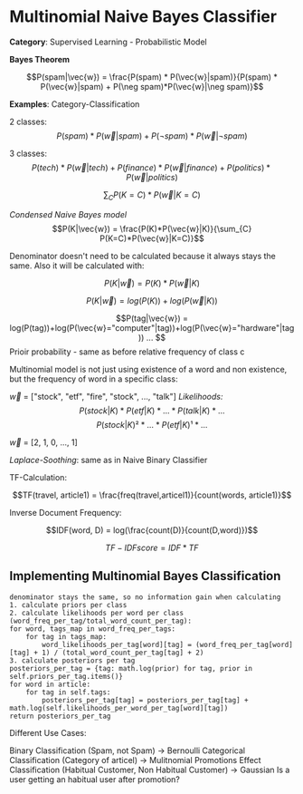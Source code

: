 # Multinomial Naive Bayes Classifier

**Category**: Supervised Learning - Probabilistic Model

**Bayes Theorem**

$$P(spam|\vec{w}) = \frac{P(spam) * P(\vec{w}|spam)}{P(spam) * P(\vec{w}|spam) + P(\neg spam)*P(\vec{w}|\neg spam)}$$


**Examples**: Category-Classification

2 classes:
$$P(spam) * P(\vec{w}|spam) + P(\neg spam)*P(\vec{w}|\neg spam)$$

3 classes:
$$P(tech) *P(\vec{w}|tech) + P(finance) *P(\vec{w}|finance) + P(politics) *P(\vec{w}|politics)$$

$$\sum_{C}{P(K=C)*P(\vec{w}|K=C)}$$

*Condensed Naive Bayes model*
$$P(K|\vec{w}) = \frac{P(K)*P(\vec{w}|K)}{\sum_{C} P(K=C)*P(\vec{w}|K=C)}$$

Denominator doesn't need to be calculated because it always stays the same. Also it will be calculated with:

$$P(K|\vec{w}) = P(K)*P(\vec{w}|K)$$

$$P(K|\vec{w}) = log(P(K))+ log(P(\vec{w}|K))$$

$$P(tag|\vec{w}) = log(P(tag))+log(P(\vec{w}="computer"|tag))+log(P(\vec{w}="hardware"|tag)) ... $$
Prioir probability - same as before relative frequency of class c


Multinomial model is not just using existence of a word and non existence, but the frequency of word in a specific class:

$\vec{w}$ = ["stock", "etf", "fire", "stock", ..., "talk"]
*Likelihoods:*
$$P(stock|K) * P(etf|K) * ... * P(talk|K) * ...$$
$$P(stock|K)² * ... * P(etf|K)¹ * ...$$

$\vec{w}$ = [2, 1, 0, ..., 1]

*Laplace-Soothing*: same as in Naive Binary Classifier

TF-Calculation:

$$TF(travel, article1) = \frac{freq(travel,articel1)}{count(words, article1)}$$

Inverse Document Frequency:

$$IDF(word, D) = log(\frac{count(D)}{count(D,word)})$$

$$TF-IDF score = IDF * TF$$

## Implementing Multinomial Bayes Classification
```
denominator stays the same, so no information gain when calculating
1. calculate priors per class
2. calculate likelihoods per word per class (word_freq_per_tag/total_word_count_per_tag):
for word, tags_map in word_freq_per_tags:
    for tag in tags_map:
        word_likelihoods_per_tag[word][tag] = (word_freq_per_tag[word][tag] + 1) / (total_word_count_per_tag[tag] + 2)
3. calculate posteriors per tag
posteriors_per_tag = {tag: math.log(prior) for tag, prior in self.priors_per_tag.items()}
for word in article:
    for tag in self.tags:
        posteriors_per_tag[tag] = posteriors_per_tag[tag] + math.log(self.likelihoods_per_word_per_tag[word][tag])
return posteriors_per_tag
```
Different Use Cases:

Binary Classification (Spam, not Spam) &rarr; Bernoulli
Categorical Classification (Category of articel) &rarr; Mulitnomial 
Promotions Effect Classification (Habitual Customer, Non Habitual Customer) &rarr; Gaussian
Is a user getting an habitual user after promotion?


